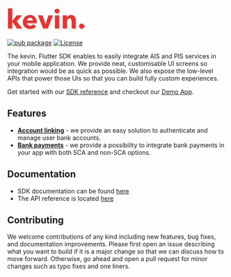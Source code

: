 ![kevin.](./logo.png)

[![pub package](https://img.shields.io/pub/v/kevin_flutter_core.svg)](https://pub.dev/packages/kevin_flutter_core)
[![License](https://shields.io/badge/license-MIT-blue)](https://github.com/getkevin/kevin-flutter/tree/master/packages/kevin_flutter_core/kevin_flutter_core/LICENSE)

The kevin. Flutter SDK enables to easily integrate AIS and PIS services in your mobile application. We provide neat, customisable UI screens so integration would be as quick as possible. We also expose the low-level APIs that power those UIs so that you can build fully custom experiences.

Get started with our [SDK reference](https://developer.kevin.eu/mobile/) and checkout our [Demo App](https://github.com/getkevin/kevin-flutter/tree/master/example).

## Features

- [**Account linking**](https://pub.dev/packages/kevin_flutter_accounts) - we provide an easy solution to authenticate and manage user bank accounts.
- [**Bank payments**](https://pub.dev/packages/kevin_flutter_in_app_payments) - we provide a possibility to integrate bank payments in your app with both SCA and non-SCA options.

## Documentation

- SDK documentation can be found [here](https://developer.kevin.eu/mobile/)
- The API reference is located [here](https://docs.kevin.eu/)

## Contributing

We welcome contributions of any kind including new features, bug fixes, and documentation improvements. Please first open an issue describing what you want to build if it is a major change so that we can discuss how to move forward. Otherwise, go ahead and open a pull request for minor changes such as typo fixes and one liners.
